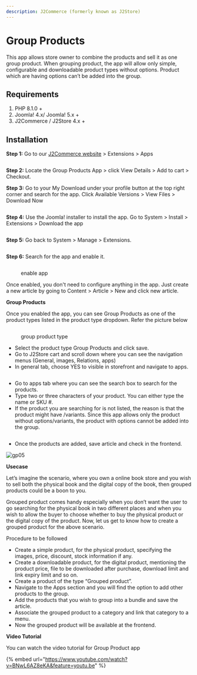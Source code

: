 ```yaml
---
description: J2Commerce (formerly known as J2Store)
---
```


# Group Products

This app allows store owner to combine the products and sell it as one group product. When grouping product, the app will allow only simple, configurable and downloadable product types without options. Product which are having options can’t be added into the group.

## Requirements <a href="#requirements" id="requirements"></a>

1. PHP 8.1.0 +
2. Joomla! 4.x/ Joomla! 5.x +
3. J2Commerce / J2Store 4.x +

## Installation <a href="#installation" id="installation"></a>

**Step 1:** Go to our [J2Commerce website](https://www.j2commerce.com/) > Extensions > Apps

<figure><img src="../.gitbook/assets/grouped-product-1.webp" alt=""><figcaption></figcaption></figure>

**Step 2:** Locate the Group Products App > click View Details > Add to cart > Checkout.&#x20;

**Step 3:** Go to your My Download under your profile button at the top right corner and search for the app. Click Available Versions > View Files > Download Now

<figure><img src="../.gitbook/assets/grouped-product-2.webp" alt=""><figcaption></figcaption></figure>

**Step 4:** Use the Joomla! installer to install the app. Go to System > Install > Extensions > Download the app

<figure><img src="../.gitbook/assets/user-group-3 (3).webp" alt=""><figcaption></figcaption></figure>

**Step 5:** Go back to System > Manage > Extensions.

<figure><img src="../.gitbook/assets/user-group-5 (3).webp" alt=""><figcaption></figcaption></figure>

**Step 6:** Search for the app and enable it.

<figure><img src="../.gitbook/assets/grouped-product-3.webp" alt=""><figcaption><p>enable app</p></figcaption></figure>

Once enabled, you don't need to configure anything in the app. Just create a new article by going to Content > Article > New and click new article.

**Group Products**

Once you enabled the app, you can see Group Products as one of the product types listed in the product type dropdown. Refer the picture below

<figure><img src="../.gitbook/assets/grouped-product-4.webp" alt=""><figcaption><p>group product type</p></figcaption></figure>

* Select the product type Group Products and click save.
* Go to J2Store cart and scroll down where you can see the navigation menus (General, images, Relations, apps)
* In general tab, choose YES to visible in storefront and navigate to apps.

<figure><img src="../.gitbook/assets/grouped-product-4 (1).webp" alt=""><figcaption></figcaption></figure>

* Go to apps tab where you can see the search box to search for the products.
* Type two or three characters of your product. You can either type the name or SKU #.
* If the product you are searching for is not listed, the reason is that the product might have /variants. Since this app allows only the product without options/variants, the product with options cannot be added into the group.

<figure><img src="../.gitbook/assets/grouped-product-6.webp" alt=""><figcaption></figcaption></figure>

* Once the products are added, save article and check in the frontend.

![gp05](https://raw.githubusercontent.com/j2store/doc-images/master/apps/groupproduct_05.png)

**Usecase**

Let’s imagine the scenario, where you own a online book store and you wish to sell both the physical book and the digital copy of the book, then grouped products could be a boon to you.

Grouped product comes handy especially when you don’t want the user to go searching for the physical book in two different places and when you wish to allow the buyer to choose whether to buy the physical product or the digital copy of the product. Now, let us get to know how to create a grouped product for the above scenario.

Procedure to be followed

* Create a simple product, for the physical product, specifying the images, price, discount, stock information if any.
* Create a downloadable product, for the digital product, mentioning the product price, file to be downloaded after purchase, download limit and link expiry limit and so on.
* Create a product of the type “Grouped product”.
* Navigate to the Apps section and you will find the option to add other products to the group.
* Add the products that you wish to group into a bundle and save the article.
* Associate the grouped product to a category and link that category to a menu.
* Now the grouped product will be available at the frontend.

**Video Tutorial**

You can watch the video tutorial for Group Product app

{% embed url="https://www.youtube.com/watch?v=BNwL6AZ8eKA&feature=youtu.be" %}
